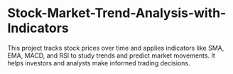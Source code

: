 # Stock-Market-Trend-Analysis-with-Indicators
This project tracks stock prices over time and applies indicators like SMA, EMA, MACD, and RSI to study trends and predict market movements. It helps investors and analysts make informed trading decisions.

